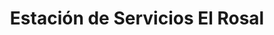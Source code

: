 ---
title: "Estación de Servicios El Rosal"
url: /caracas/estacion-de-servicios-el-rosal/
shop: Autoteile
---